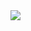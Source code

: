 <picture>
  <source
    srcset="https://github-readme-stats.vercel.app/api?username=GustavoGarcia&show_icons=true&theme=dark"
    media="(prefers-color-scheme: dark)"
  />
  <source
    srcset="https://github-readme-stats.vercel.app/api?username=GustavoGarcia&show_icons=true"
    media="(prefers-color-scheme: dark), (prefers-color-scheme: dark)"
  />
  <img src="https://github-readme-stats.vercel.app/api?username=GustavoGarcia&show_icons=true" />
</picture>
